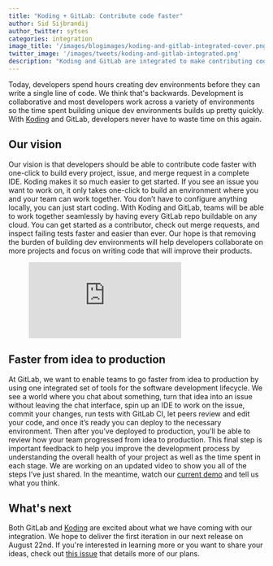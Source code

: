 ```yaml
---
title: "Koding + GitLab: Contribute code faster"
author: Sid Sijbrandij
author_twitter: sytses
categories: integration
image_title: '/images/blogimages/koding-and-gitlab-integrated-cover.png'
twitter_image: '/images/tweets/koding-and-gitlab-integrated.png'
description: "Koding and GitLab are integrated to make contributing code faster!"
---
```


Today, developers spend hours creating dev environments before they can write a single line of code. 
We think that's backwards. Development is collaborative and most developers work across a variety of environments 
so the time spent building unique dev environments builds up pretty quickly. With [Koding] and GitLab, developers 
never have to waste time on this again.

<!-- more -->

## Our vision

Our vision is that developers should be able to contribute code faster with one-click to build 
every project, issue, and merge request in a complete IDE. Koding makes it so much easier to get started.
If you see an issue you want to work on, it only takes one-click to build an environment where you 
and your team can work together. You don’t have to configure anything locally, you can just start coding.
With Koding and GitLab, teams will be able to work together seamlessly by having every GitLab repo buildable 
on any cloud. You can get started as a contributor, check out merge requests, and inspect failing tests faster 
and easier than ever. Our hope is that removing the burden of building dev environments will help developers
collaborate on more projects and focus on writing code that will improve their products.

<figure class="video_container">
  <iframe src="https://www.youtube.com/embed/7rX_KzCMNtk" frameborder="0" allowfullscreen="true"> </iframe>
</figure>

## Faster from idea to production

At GitLab, we want to enable teams to go faster from idea to production by using one integrated set of tools for 
the software development lifecycle. We see a world where you chat about something, turn that idea into an issue
without leaving the chat interface, spin up an IDE to work on the issue,  commit your changes, run tests with GitLab
CI, let peers review and edit your code, and once it’s ready you can deploy to the necessary environment. Then after
you’ve deployed to production, you’ll be able to review how your team progressed from idea to production. This final
step is important feedback to help you improve the development process by understanding the overall health of your
project as well as the time spent in each stage. We are working on an updated video to show you all of the steps I’ve
just shared. In the meantime, watch our [current demo](https://youtu.be/pY4IbEXxxGY) and tell us what you think. 

## What's next 

Both GitLab and [Koding] are excited about what we have coming with our integration. We hope to deliver the first
iteration in our next release on August 22nd. If you're interested in learning more or you want to share your ideas,
check out [this issue](https://gitlab.com/gitlab-org/gitlab-ce/merge_requests/4769) that details more of our plans.  

[koding]: http://www.koding.com/
